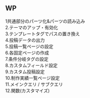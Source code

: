 <h2>WP</h1>
<p>1共通部分のパーツ化&パーツの読み込み<br>
2.テーマのアップ・有効化<br>
3.テンプレートタグでパスの置き換え<br>
4.投稿データの出力<br>
5.投稿一覧ページの設定<br>
6.各固定ページの作成<br>
7.条件分岐タグの設定<br>
8.カスタムフィールド設定<br>
9.カスタム投稿設定<br>
10.制作実績一覧ページ設定<br>
11.メインクエリ / サブクエリ<br>
12.関数(カスタマイズ)
